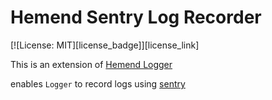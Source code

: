 # Hemend Sentry Log Recorder

[![License: MIT][license_badge]][license_link]

This is an extension of [Hemend Logger](https://pub.dev/packages/hemend_async_log_recorder)

enables `Logger` to record logs using [sentry](https://pub.dev/packages/sentry)
